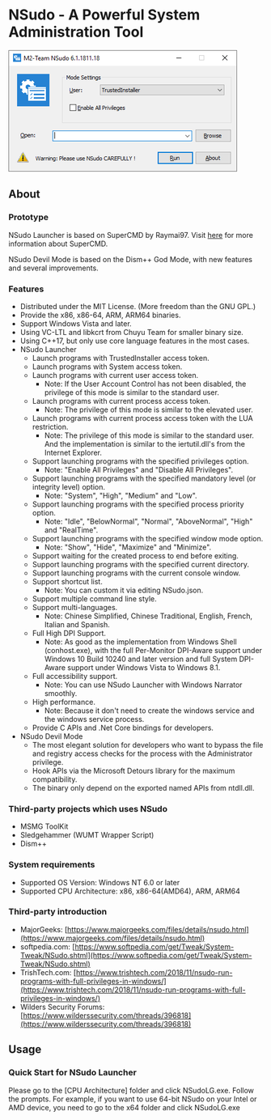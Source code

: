 ﻿# NSudo - A Powerful System Administration Tool

![Screenshot](./Screenshot.png)

## About

### Prototype

NSudo Launcher is based on SuperCMD by Raymai97. Visit
[here](http://bbs.pcbeta.com/viewthread-1508863-1-1.html "here") for more
information about SuperCMD.

NSudo Devil Mode is based on the Dism++ God Mode, with new features and several
improvements.

### Features

- Distributed under the MIT License. (More freedom than the GNU GPL.)
- Provide the x86, x86-64, ARM, ARM64 binaries.
- Support Windows Vista and later.
- Using VC-LTL and libkcrt from Chuyu Team for smaller binary size.
- Using C++17, but only use core language features in the most cases.
- NSudo Launcher
  - Launch programs with TrustedInstaller access token.
  - Launch programs with System access token.
  - Launch programs with current user access token.
    - Note: If the User Account Control has not been disabled, the privilege of
      this mode is similar to the standard user.
  - Launch programs with current process access token.
    - Note: The privilege of this mode is similar to the elevated user.
  - Launch programs with current process access token with the LUA restriction.
    - Note: The privilege of this mode is similar to the standard user. And the 
      implementation is similar to the iertutil.dll's from the Internet 
      Explorer.
  - Support launching programs with the specified privileges option.
    - Note: "Enable All Privileges" and "Disable All Privileges".
  - Support launching programs with the specified mandatory level (or integrity
    level) option.
    - Note: "System", "High", "Medium" and "Low".
  - Support launching programs with the specified process priority option.
    - Note: "Idle", "BelowNormal", "Normal", "AboveNormal", "High" and 
      "RealTime".
  - Support launching programs with the specified window mode option.
    - Note: "Show", "Hide", "Maximize" and "Minimize".
  - Support waiting for the created process to end before exiting.
  - Support launching programs with the specified current directory.
  - Support launching programs with the current console window.
  - Support shortcut list.
    - Note: You can custom it via editing NSudo.json.
  - Support multiple command line style.
  - Support multi-languages.
    - Note: Chinese Simplified, Chinese Traditional, English, French, Italian 
      and Spanish.
  - Full High DPI Support.
    - Note: As good as the implementation from Windows Shell (conhost.exe), 
      with the full Per-Monitor DPI-Aware support under Windows 10 Build 10240 
      and later version and full System DPI-Aware support under Windows Vista 
      to Windows 8.1.
  - Full accessibility support.
    - Note: You can use NSudo Launcher with Windows Narrator smoothly.
  - High performance.
    - Note: Because it don't need to create the windows service and the windows
      service process.
  - Provide C APIs and .Net Core bindings for developers.
- NSudo Devil Mode
  - The most elegant solution for developers who want to bypass the file and 
    registry access checks for the process with the Administrator privilege.
  - Hook APIs via the Microsoft Detours library for the maximum compatibility.
  - The binary only depend on the exported named APIs from ntdll.dll.

### Third-party projects which uses NSudo

- MSMG ToolKit
- Sledgehammer (WUMT Wrapper Script)
- Dism++

### System requirements

- Supported OS Version: Windows NT 6.0 or later
- Supported CPU Architecture: x86, x86-64(AMD64), ARM, ARM64

### Third-party introduction

- MajorGeeks: [https://www.majorgeeks.com/files/details/nsudo.html](https://www.majorgeeks.com/files/details/nsudo.html)
- softpedia.com: [https://www.softpedia.com/get/Tweak/System-Tweak/NSudo.shtml](https://www.softpedia.com/get/Tweak/System-Tweak/NSudo.shtml)
- TrishTech.com: [https://www.trishtech.com/2018/11/nsudo-run-programs-with-full-privileges-in-windows/](https://www.trishtech.com/2018/11/nsudo-run-programs-with-full-privileges-in-windows/)
- Wilders Security Forums: [https://www.wilderssecurity.com/threads/396818](https://www.wilderssecurity.com/threads/396818)

## Usage

### Quick Start for NSudo Launcher

Please go to the [CPU Architecture] folder and click NSudoLG.exe. Follow the
prompts. For example, if you want to use 64-bit NSudo on your Intel or AMD
device, you need to go to the x64 folder and click NSudoLG.exe
